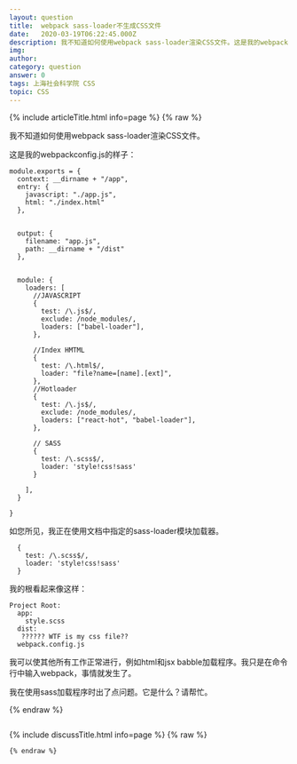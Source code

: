 ```yaml
---
layout: question
title:  webpack sass-loader不生成CSS文件
date:   2020-03-19T06:22:45.000Z
description: 我不知道如何使用webpack sass-loader渲染CSS文件。这是我的webpackconfig.js的样子：module.exports...
img: 
author: 
category: question
answer: 0
tags: 上海社会科学院 CSS
topic: CSS
---
```

<div class="article-root">
  <div class="article">
    {% include articleTitle.html info=page %}
    {% raw %}
    <div class="article-content"><p><font style="vertical-align: inherit;"><font style="vertical-align: inherit;">我不知道如何使用webpack sass-loader渲染CSS文件。</font></font></p>

<p><font style="vertical-align: inherit;"><font style="vertical-align: inherit;">这是我的webpackconfig.js的样子：</font></font></p>

<pre><code>module.exports = {<font></font>
  context: __dirname + "/app",<font></font>
  entry: {<font></font>
    javascript: "./app.js",<font></font>
    html: "./index.html"<font></font>
  },<font></font>
<font></font>
<font></font>
  output: {<font></font>
    filename: "app.js",<font></font>
    path: __dirname + "/dist"<font></font>
  },<font></font>
<font></font>
<font></font>
  module: {<font></font>
    loaders: [<font></font>
      //JAVASCRIPT<font></font>
      {<font></font>
        test: /\.js$/,<font></font>
        exclude: /node_modules/,<font></font>
        loaders: ["babel-loader"],<font></font>
      },<font></font>
<font></font>
      //Index HMTML<font></font>
      {<font></font>
        test: /\.html$/,<font></font>
        loader: "file?name=[name].[ext]",<font></font>
      },<font></font>
      //Hotloader<font></font>
      {<font></font>
        test: /\.js$/,<font></font>
        exclude: /node_modules/,<font></font>
        loaders: ["react-hot", "babel-loader"],<font></font>
      },<font></font>
<font></font>
      // SASS<font></font>
      {<font></font>
        test: /\.scss$/,<font></font>
        loader: 'style!css!sass'<font></font>
      }<font></font>
<font></font>
    ],<font></font>
  }<font></font>
<font></font>
}<font></font>
</code></pre>

<p><font style="vertical-align: inherit;"><font style="vertical-align: inherit;">如您所见，我正在使用文档中指定的sass-loader模块加载器。</font></font></p>

<pre><code>  {<font></font>
    test: /\.scss$/,<font></font>
    loader: 'style!css!sass'<font></font>
  }<font></font>
</code></pre>

<p><font style="vertical-align: inherit;"><font style="vertical-align: inherit;">我的根看起来像这样：</font></font></p>

<pre><code>Project Root:<font></font>
  app:<font></font>
    style.scss<font></font>
  dist:<font></font>
   ?????? WTF is my css file??<font></font>
  webpack.config.js<font></font>
</code></pre>

<p><font style="vertical-align: inherit;"><font style="vertical-align: inherit;">我可以使其他所有工作正常进行，例如html和jsx babble加载程序。</font><font style="vertical-align: inherit;">我只是在命令行中输入webpack，事情就发生了。</font></font></p>

<p><font style="vertical-align: inherit;"><font style="vertical-align: inherit;">我在使用sass加载程序时出了点问题。</font><font style="vertical-align: inherit;">它是什么？</font><font style="vertical-align: inherit;">请帮忙。</font></font></p></div>
    {% endraw %}
  </div>
  <p style="height: 0;width:0;overflow: hidden;"> 第2388篇《webpack sass-loader不生成CSS文件》来自Winter(https://github.com/aiyld/aiyld.github.io)的站点</p>
  <div class="discuss-wrapper">
    {% include discussTitle.html info=page %}
    {% raw %}
    
    {% endraw %}
  </div>
<div>
